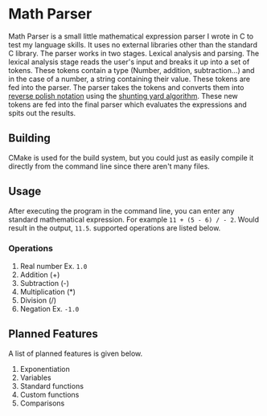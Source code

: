 # Math Parser
Math Parser is a small little mathematical expression parser I wrote in C to test my language skills. It uses no external libraries other than the standard C library. The parser works in two stages. Lexical analysis and parsing. The lexical analysis stage reads the user's input and breaks it up into a set of tokens. These tokens contain a type (Number, addition, subtraction...) and in the case of a number, a string containing their value. These tokens are fed into the parser. The parser takes the tokens and converts them into [reverse polish notation](https://en.wikipedia.org/wiki/Polish_notation) using the [shunting yard algorithm](https://en.wikipedia.org/wiki/Shunting-yard_algorithm). These new tokens are fed into the final parser which evaluates the expressions and spits out the results.

## Building
CMake is used for the build system, but you could just as easily compile it directly from the command line since there aren't many files. 

## Usage
After executing the program in the command line, you can enter any standard mathematical expression. For example `11 + (5 - 6) / - 2`. Would result in the output, `11.5`. supported operations are listed below.

### Operations
1. Real number Ex. `1.0`
2. Addition (+)
3. Subtraction (-)
4. Multiplication (*)
5. Division (/)
6. Negation Ex. `-1.0`

## Planned Features
A list of planned features is given below.

1. Exponentiation
2. Variables
3. Standard functions
4. Custom functions
5. Comparisons